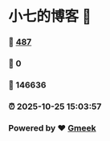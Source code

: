# 小七的博客 :link:  
### :page_facing_up: [487](/tag.html) 
### :speech_balloon: 0 
### :hibiscus: 146636 
### :alarm_clock: 2025-10-25 15:03:57 
### Powered by :heart: [Gmeek](https://github.com/Meekdai/Gmeek)
